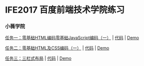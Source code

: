 # IFE2017 百度前端技术学院练习
### 小薇学院
[任务一：零基础HTML编码零基础JavaScript编码（一）](http://ife.baidu.com/course/detail/id/90) | [代码](https://github.com/jerofree/IFE2017/blob/master/%E5%B0%8F%E8%96%87%E5%AD%A6%E9%99%A2/%E4%BB%BB%E5%8A%A1%E4%B8%80%EF%BC%9A%E9%9B%B6%E5%9F%BA%E7%A1%80HTML%E7%BC%96%E7%A0%81/index.html) | [Demo](http://116.196.66.72/IFE2017/%E5%B0%8F%E8%96%87%E5%AD%A6%E9%99%A2/%E4%BB%BB%E5%8A%A1%E4%B8%80%EF%BC%9A%E9%9B%B6%E5%9F%BA%E7%A1%80HTML%E7%BC%96%E7%A0%81/)

[任务二：零基础HTML及CSS编码（一）](http://ife.baidu.com/course/detail/id/92) | [代码](https://github.com/jerofree/IFE2017/tree/master/%E5%B0%8F%E8%96%87%E5%AD%A6%E9%99%A2/%E4%BB%BB%E5%8A%A1%E4%BA%8C%EF%BC%9A%E9%9B%B6%E5%9F%BA%E7%A1%80HTML%E5%8F%8ACSS%E7%BC%96%E7%A0%81%EF%BC%88%E4%B8%80%EF%BC%89) | [Demo](http://116.196.66.72/IFE2017/%E5%B0%8F%E8%96%87%E5%AD%A6%E9%99%A2/%E4%BB%BB%E5%8A%A1%E4%BA%8C%EF%BC%9A%E9%9B%B6%E5%9F%BA%E7%A1%80HTML%E5%8F%8ACSS%E7%BC%96%E7%A0%81%EF%BC%88%E4%B8%80%EF%BC%89/)

[任务三：三栏式布局](http://ife.baidu.com/course/detail/id/94) | [代码](https://github.com/jerofree/IFE2017/blob/master/%E5%B0%8F%E8%96%87%E5%AD%A6%E9%99%A2/%E4%BB%BB%E5%8A%A1%E4%B8%89%EF%BC%9A%E4%B8%89%E6%A0%8F%E5%BC%8F%E5%B8%83%E5%B1%80/demo.html) | [Demo](http://116.196.66.72/IFE2017/%E5%B0%8F%E8%96%87%E5%AD%A6%E9%99%A2/%E4%BB%BB%E5%8A%A1%E4%B8%89%EF%BC%9A%E4%B8%89%E6%A0%8F%E5%BC%8F%E5%B8%83%E5%B1%80/demo.html)
